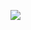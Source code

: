 <a href="https://discord.gg/knightduels">    ![](https://cdn.discordapp.com/attachments/1109506734470467707/1132333613363494992/Schermafbeelding_2023-07-22_172853.png) </a>                                                                         
